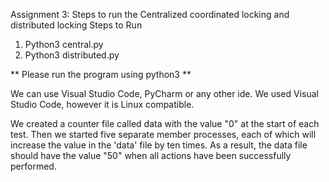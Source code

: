 Assignment 3:
Steps to run the Centralized coordinated locking and distributed locking 
Steps to Run
1. Python3 central.py
2. Python3 distributed.py

** Please run the program using python3 **

We can use Visual Studio Code, PyCharm or any other ide. We used Visual Studio Code, however it is Linux compatible.

We created a counter file called data with the value "0" at the start of each test.
Then we started five separate member processes, each of which will increase the value in the 'data' file by ten times. As a result, the data file should have the value "50" when all actions have been successfully performed.